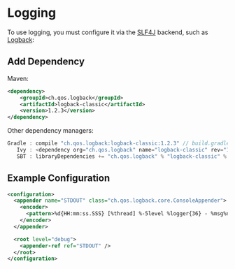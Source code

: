 # Logging

To use logging, you must configure it via the [SLF4J](http://www.slf4j.org/) backend, such as
[Logback](http://logback.qos.ch/):

## Add Dependency

Maven:
```xml
<dependency>
    <groupId>ch.qos.logback</groupId>
    <artifactId>logback-classic</artifactId>
    <version>1.2.3</version>
</dependency>
```

Other dependency managers:
```java
Gradle : compile "ch.qos.logback:logback-classic:1.2.3" // build.gradle 
   Ivy : <dependency org="ch.qos.logback" name="logback-classic" rev="1.2.3" conf="build" /> // ivy.xml
   SBT : libraryDependencies += "ch.qos.logback" % "logback-classic" % "1.2.3" // build.sbt
```

## Example Configuration
```xml
<configuration>
  <appender name="STDOUT" class="ch.qos.logback.core.ConsoleAppender">
    <encoder>
      <pattern>%d{HH:mm:ss.SSS} [%thread] %-5level %logger{36} - %msg%n</pattern>
    </encoder>
  </appender>

  <root level="debug">
    <appender-ref ref="STDOUT" />
  </root>
</configuration>
```
